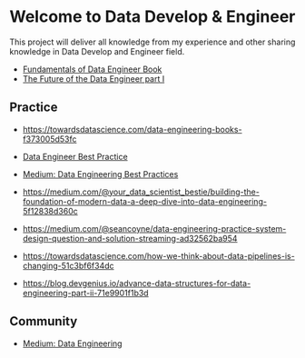 # Welcome to **Data Develop & Engineer**

This project will deliver all knowledge from my experience and other sharing knowledge
in Data Develop and Engineer field.

* [Fundamentals of Data Engineer Book](https://blog.det.life/fundamentals-of-data-engineering-book-key-learning-points-35001380dda6)
* [The Future of the Data Engineer part I](https://medium.com/@AnalyticsAtMeta/the-future-of-the-data-engineer-part-i-32bd125465be)

## Practice

* https://towardsdatascience.com/data-engineering-books-f373005d53fc

* [Data Engineer Best Practice](https://medium.com/@matt_weingarten/data-engineering-best-practices-2a02949b99c4)
* [Medium: Data Engineering Best Practices](https://asrathore08.medium.com/data-engineering-best-practices-164c1e29969d)
* https://medium.com/@your_data_scientist_bestie/building-the-foundation-of-modern-data-a-deep-dive-into-data-engineering-5f12838d360c
* https://medium.com/@seancoyne/data-engineering-practice-system-design-question-and-solution-streaming-ad32562ba954

* https://towardsdatascience.com/how-we-think-about-data-pipelines-is-changing-51c3bf6f34dc

* https://blog.devgenius.io/advance-data-structures-for-data-engineering-part-ii-71e9901f1b3d

## Community

* [Medium: Data Engineering](https://medium.com/tag/data-engineering)
